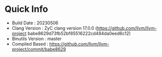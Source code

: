 # Quick Info
* Build Date : 20230506
* Clang Version : ZyC clang version 17.0.0 (https://github.com/llvm/llvm-project babe8629d73fb52bf85516222cd484da0eed6c12)
* Binutils Version : master
* Compiled Based : https://github.com/llvm/llvm-project/commit/babe8629

